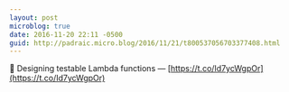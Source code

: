```yaml
---
layout: post
microblog: true
date: 2016-11-20 22:11 -0500
guid: http://padraic.micro.blog/2016/11/21/t800537056703377408.html
---
```

🔗 Designing testable Lambda functions — [https://t.co/Id7ycWgpOr](https://t.co/Id7ycWgpOr)

